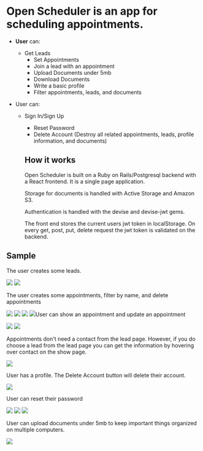 # **Open Scheduler** is an app for scheduling appointments. 

* **User** can:
  * Get Leads
	* Set Appointments
	* Join a lead with an appointment
	* Upload Documents under 5mb
	* Download Documents 
	* Write a basic profile
	* Filter appointments, leads, and documents

* User can:
  * Sign In/Sign Up
	* Reset Password
	* Delete Account (Destroy all related appointments, leads, profile information, and documents)


	## **How it works**

	Open Scheduler is built on a Ruby on Rails/Postgresql backend with a React frontend. It is a single page application.

	Storage for documents is handled with Active Storage and Amazon S3. 

	Authentication is handled with the devise and devise-jwt gems.


	The front end stores the current users jwt token in localStorage. On every get, post, put, delete request the jwt token is validated on the backend.


## **Sample**

The user creates some leads.

<img src='https://i.imgur.com/KRZ3IaS.png' >
<img src='https://i.imgur.com/vCJETqP.png' >


The user creates some appointments, filter by name, and delete appointments


<img src='https://i.imgur.com/90XKpEW.png' >
<img src='https://i.imgur.com/bxxNXFf.png' >
<img src='https://i.imgur.com/mS0AGKF.png' >
<img src='https://i.imgur.com/f7pii6O.png'


User can show an appointment and update an appointment

<img src='https://i.imgur.com/br74X54.png' >
<img src='https://i.imgur.com/MBRNgz0.png' >


Appointments don't need a contact from the lead page. However, if you do choose a lead from
the lead page you can get the information by hovering over contact on the show page.

<img src='https://i.imgur.com/zqFvtxn.png' >


User has a profile. The Delete Account button will delete their account.

<img src='https://i.imgur.com/CZK0cRl.png' >

User can reset their password

<img src='https://i.imgur.com/zFwJOMk.png' >
<img src='https://i.imgur.com/raHN2Vr.png' >
<img src='https://i.imgur.com/SyMKZli.png' >


User can upload documents under 5mb to keep important things organized on multiple computers.

<img src='https://i.imgur.com/cBDgjtF.png' >






